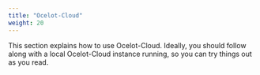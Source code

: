 ```yaml
---
title: "Ocelot-Cloud"
weight: 20
---
```


This section explains how to use Ocelot-Cloud. Ideally, you should follow along with a local Ocelot-Cloud instance running, so you can try things out as you read.
